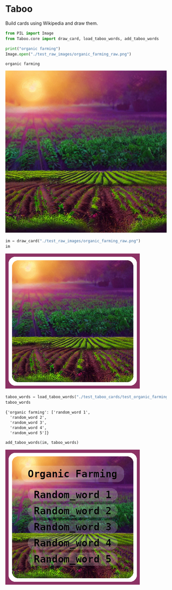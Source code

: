 Taboo
================

<!-- WARNING: THIS FILE WAS AUTOGENERATED! DO NOT EDIT! -->

Build cards using Wikipedia and draw them.

``` python
from PIL import Image
from Taboo.core import draw_card, load_taboo_words, add_taboo_words
```

``` python
print("organic farming")
Image.open("./test_raw_images/organic_farming_raw.png")
```

    organic farming

![](index_files/figure-gfm/cell-3-output-2.png)

``` python
im = draw_card("./test_raw_images/organic_farming_raw.png")
im
```

![](index_files/figure-gfm/cell-4-output-1.png)

``` python
taboo_words = load_taboo_words("./test_taboo_cards/test_organic_farming.json")
taboo_words
```

    {'organic farming': ['random_word 1',
      'random_word 2',
      'random_word 3',
      'random_word 4',
      'random_word 5']}

``` python
add_taboo_words(im, taboo_words)
```

![](index_files/figure-gfm/cell-6-output-1.png)
